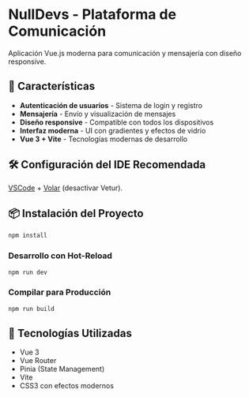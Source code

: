 # NullDevs - Plataforma de Comunicación

Aplicación Vue.js moderna para comunicación y mensajería con diseño responsive.

## 🚀 Características

- **Autenticación de usuarios** - Sistema de login y registro
- **Mensajería** - Envío y visualización de mensajes
- **Diseño responsive** - Compatible con todos los dispositivos
- **Interfaz moderna** - UI con gradientes y efectos de vidrio
- **Vue 3 + Vite** - Tecnologías modernas de desarrollo

## 🛠️ Configuración del IDE Recomendada

[VSCode](https://code.visualstudio.com/) + [Volar](https://marketplace.visualstudio.com/items?itemName=Vue.volar) (desactivar Vetur).

## 📦 Instalación del Proyecto

```sh
npm install
```

### Desarrollo con Hot-Reload

```sh
npm run dev
```

### Compilar para Producción

```sh
npm run build
```

## 🎨 Tecnologías Utilizadas

- Vue 3
- Vue Router
- Pinia (State Management)
- Vite
- CSS3 con efectos modernos
